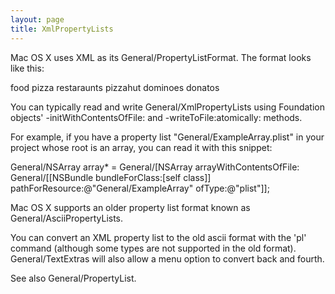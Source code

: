 ```yaml
---
layout: page
title: XmlPropertyLists
---
```


Mac OS X uses XML as its General/PropertyListFormat. The format looks like this:

    
<!-- This is a comment -->
<?xml version="1.0" encoding="UTF-8"?>
<!DOCTYPE plist SYSTEM "file://localhost/System/Library/General/DTDs/General/PropertyList.dtd">
<plist version="0.9">
<dict>
        <key>food</key>
        <string>pizza</string>
        <key>restaraunts</key>
        <array>
                <string>pizzahut</string>
                <string>dominoes</string>
                <string>donatos</string><!-- :-) -->
        </array>
</dict>


You can typically read and write General/XmlPropertyLists using Foundation objects' -initWithContentsOfFile: and -writeToFile:atomically: methods.

For example, if you have a property list "General/ExampleArray.plist" in your project whose root is an array, you can read it with this snippet:
    
General/NSArray array* = General/[NSArray arrayWithContentsOfFile: 
  General/[[NSBundle bundleForClass:[self class]] pathForResource:@"General/ExampleArray" ofType:@"plist"]];




Mac OS X supports an older property list format known as General/AsciiPropertyLists.

You can convert an XML property list to the old ascii format with the 'pl' command (although some types are not supported in the old format). General/TextExtras will also allow a menu option to convert back and fourth.

See also General/PropertyList.
